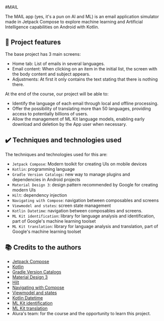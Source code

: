 #MAIL

The MAIL app (yes, it's a pun on AI and ML) is an email application simulator made in Jetpack Compose to explore machine learning and Artificial Intelligence capabilities on Android with Kotlin.

## 🔨 Project features
The base project has 3 main screens:
- Home tab: List of emails in several languages.
- Email content: When clicking on an item in the initial list, the screen with the body content and subject appears.
- Adjustments: At first it only contains the text stating that there is nothing there.

At the end of the course, our project will be able to:
- Identify the language of each email through local and offline processing.
- Offer the possibility of translating more than 50 languages, providing access to potentially billions of users.
- Allow the management of ML Kit language models, enabling early download and deletion by the App user when necessary.

## ✔️ Techniques and technologies used

The techniques and technologies used for this are:

- `Jetpack Compose`: Modern toolkit for creating UIs on mobile devices
- `Kotlin`: programming language
- `Gradle Version Catalogs`: new way to manage plugins and dependencies in Android projects
- `Material Design 3`: design pattern recommended by Google for creating modern UIs
- `Hilt`: dependency injection
- `Navigating with Compose`: navigation between composables and screens
- `Viewmodel and states`: screen state management
- `Kotlin Datetime`: navigation between composables and screens.
- `ML Kit identification`: library for language analysis and identification, part of Google's machine learning toolset
- `ML Kit translation`: library for language analysis and translation, part of Google's machine learning toolset

## 📚 Credits to the authors
- [Jetpack Compose](https://developer.android.com/jetpack/compose)
- [Kotlin](https://kotlinlang.org/)
- [Gradle Version Catalogs](https://docs.gradle.org/current/userguide/platforms.html)
- [Material Design 3](https://m3.material.io/)
- [Hilt](https://developer.android.com/training/dependency-injection/hilt-android)
- [Navigating with Compose](https://developer.android.com/jetpack/compose/navigation)
- [Viewmodel and states](https://developer.android.com/jetpack/compose/state)
- [Kotlin Datetime](https://kotlinlang.org/docs/datetime.html)
- [ML Kit identification](https://developers.google.com/ml-kit/language/identification)
- [ML Kit translation](https://developers.google.com/ml-kit/language/translation)
- Alura's team: for the course and the opportunity to learn this project.